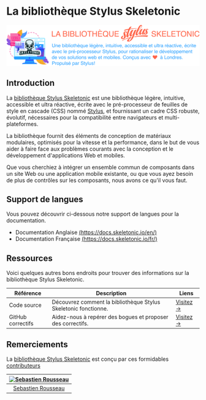 # La bibliothèque Stylus Skeletonic

![Bannière représentant la bibliothèque Stylus Skeletonic](./assets/skeletonic-stylus-fr.svg)

## Introduction

La [bibliothèque Stylus Skeletonic](https://github.com/sebastienrousseau/skeletonic-stylus) est une bibliothèque légère, intuitive, accessible et ultra réactive, écrite avec le pré-processeur de feuilles de style en cascade (CSS) nommé [Stylus](https://stylus-lang.com/), et fournissant un cadre CSS robuste, évolutif, nécessaires pour la compatibilité entre navigateurs et multi-plateformes.

La bibliothèque fournit des éléments de conception de matériaux modulaires, optimisés pour la vitesse et la performance, dans le but de vous aider à faire face aux problèmes courants avec la conception et le développement d'applications Web et mobiles.

Que vous cherchiez à intégrer un ensemble commun de composants dans un site Web ou une application mobile existante, ou que vous ayez besoin de plus de contrôles sur les composants, nous avons ce qu'il vous faut.

## Support de langues

Vous pouvez découvrir ci-dessous notre support de langues pour la documentation.

-   Documentation Anglaise [(https://docs.skeletonic.io/en/)](https://docs.skeletonic.io/en/)
-   Documentation Française [(https://docs.skeletonic.io/fr/)](https://docs.skeletonic.io/fr/)

## Ressources

Voici quelques autres bons endroits pour trouver des informations sur la bibliothèque Stylus Skeletonic.

| Référence           | Description                                      | Liens |
|----------------|--------------------------------------------------|-------|
| Code source | Découvrez comment la bibliothèque Stylus Skeletonic fonctionne. | [Visitez &rarr;](https://github.com/sebastienrousseau/skeletonic-stylus)                  |
| GitHub correctifs | Aidez-nous à repérer des bogues et proposer des correctifs. | [Visitez &rarr;](https://github.com/sebastienrousseau/skeletonic-stylus/issues)           |

## Remerciements

La [bibliothèque Stylus Skeletonic](https://skeletonicstylus.com) est conçu par ces formidables [contributeurs](https://github.com/sebastienrousseau/skeletonic-stylus/graphs/contributors)

[![Sebastien Rousseau](https://avatars0.githubusercontent.com/u/1394998?s=117)](https://sebastienrousseau.co.uk) |
|:---:
[Sebastien Rousseau](https://github.com/sebastienrousseau) |
